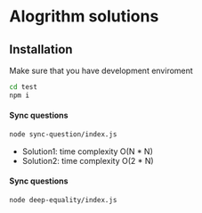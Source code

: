 # Alogrithm solutions

## Installation

Make sure that you have development enviroment

```sh
cd test
npm i
```

#### Sync questions

```sh
node sync-question/index.js
```

- Solution1: time complexity O(N * N) 
- Solution2: time complexity O(2 * N)

#### Sync questions

```sh
node deep-equality/index.js
```
